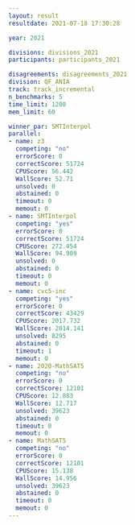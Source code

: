 ```yaml
---
layout: result
resultdate: 2021-07-18 17:30:28

year: 2021

divisions: divisions_2021
participants: participants_2021

disagreements: disagreements_2021
division: QF_ANIA
track: track_incremental
n_benchmarks: 5
time_limit: 1200
mem_limit: 60

winner_par: SMTInterpol
parallel:
- name: z3
  competing: "no"
  errorScore: 0
  correctScore: 51724
  CPUScore: 56.442
  WallScore: 52.71
  unsolved: 0
  abstained: 0
  timeout: 0
  memout: 0
- name: SMTInterpol
  competing: "yes"
  errorScore: 0
  correctScore: 51724
  CPUScore: 272.454
  WallScore: 94.909
  unsolved: 0
  abstained: 0
  timeout: 0
  memout: 0
- name: cvc5-inc
  competing: "yes"
  errorScore: 0
  correctScore: 43429
  CPUScore: 2017.732
  WallScore: 2014.141
  unsolved: 8295
  abstained: 0
  timeout: 1
  memout: 0
- name: 2020-MathSAT5
  competing: "no"
  errorScore: 0
  correctScore: 12101
  CPUScore: 12.883
  WallScore: 12.717
  unsolved: 39623
  abstained: 0
  timeout: 0
  memout: 0
- name: MathSAT5
  competing: "no"
  errorScore: 0
  correctScore: 12101
  CPUScore: 15.138
  WallScore: 14.956
  unsolved: 39623
  abstained: 0
  timeout: 0
  memout: 0
---
```

